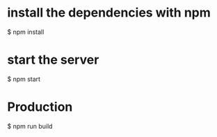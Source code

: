 # install the dependencies with npm
$ npm install

# start the server
$ npm start

# Production
$ npm run build
